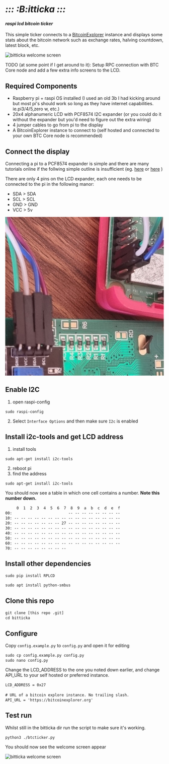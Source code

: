 # *::: :B:itticka :::*
#### *raspi lcd bitcoin ticker*

This simple ticker connects to a [BitcoinExplorer](https://bitcoinexplorer.org) instance and displays some stats about the bitcoin network such as exchange rates, halving countdown, latest block, etc.

![bitticka welcome screen](img/20240512_124431.gif)

TODO (at some point if I get around to it): Setup RPC connection with BTC Core node and add a few extra info screens to the LCD.

## Required Components

- Raspberry pi + raspi OS installed (I used an old 3b I had kicking around but most pi's should work so long as they have internet capabilities. ie.pi3/4/5,zero w, etc.)
- 20x4 alphanumeric LCD with PCF8574 I2C expander (or you could do it without the expander but you'd need to figure out the extra wiring)
- 4 jumper cables to go from pi to the display
- A BitcoinExplorer instance to connect to (self hosted and connected to your own BTC Core node is recommended)

## Connect the display

Connecting a pi to a PCF8574 expander is simple and there are many tutorials online if the follwing simple outline is insufficient (eg. [here](https://www.circuitbasics.com/raspberry-pi-i2c-lcd-set-up-and-programming/) or [here](https://circuitdigest.com/microcontroller-projects/interfacing-lcd-with-raspberry-pi-4-to-create-custom-character-and-scrolling-text) )

There are only 4 pins on the LCD expander, each one needs to be connected to the pi in the following manor:

- SDA > SDA
- SCL > SCL
- GND > GND
- VCC > 5v

![pi to lcd wiring](img/20240512_115027.jpg)

## Enable I2C
1) open raspi-config
```
sudo raspi-config
```
2) Select `Interface Options` and then make sure `I2c` is enabled


## Install i2c-tools and get LCD address

1) install tools
```
sudo apt-get install i2c-tools
```
2) reboot pi
3) find the address
```
sudo apt-get install i2c-tools
```
You should now see a table in which one cell contains a number. **Note this number down.**

```
     0  1  2  3  4  5  6  7  8  9  a  b  c  d  e  f
00:                         -- -- -- -- -- -- -- -- 
10: -- -- -- -- -- -- -- -- -- -- -- -- -- -- -- -- 
20: -- -- -- -- -- -- -- 27 -- -- -- -- -- -- -- -- 
30: -- -- -- -- -- -- -- -- -- -- -- -- -- -- -- -- 
40: -- -- -- -- -- -- -- -- -- -- -- -- -- -- -- -- 
50: -- -- -- -- -- -- -- -- -- -- -- -- -- -- -- -- 
60: -- -- -- -- -- -- -- -- -- -- -- -- -- -- -- -- 
70: -- -- -- -- -- -- -- --  
```

## Install other dependencies

```
sudo pip install RPLCD
```
```
sudo apt install python-smbus
```

## Clone this repo
```
git clone [this repo .git]
cd bitticka
```

## Configure

Copy `config.example.py` to `config.py` and open it for editing
```
sudo cp config.example.py config.py
sudo nano config.py
```
Change the LCD_ADDRESS to the one you noted down earlier, and change API_URL to your self hosted or preferred instance.
```
LCD_ADDRESS = 0x27

# URL of a bitcoin explore instance. No trailing slash.
API_URL = 'https://bitcoinexplorer.org'
```

## Test run
Whilst still in the bitticka dir run the script to make sure it's working.
```
python3 ./btcticker.py
```
You should now see the welcome screen appear

![bitticka welcome screen](img/20240512_123642.gif)